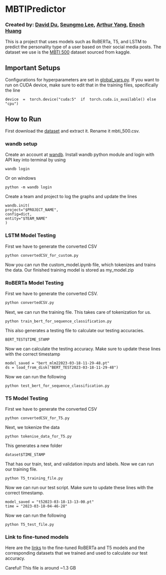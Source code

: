 
# MBTIPredictor

### Created by: [David Du](https://github.com/daduuu), [Seungmo Lee](https://github.com/543090lee), [Arthur Yang](https://github.com/bongjohn76), [Enoch Huang](https://github.com/ehuang3190)



This is a project that uses models such as RoBERTa, T5, and LSTM to predict the personality type of a user based on their social media posts. The dataset we use is the [MBTI 500](https://www.kaggle.com/datasets/zeyadkhalid/mbti-personality-types-500-dataset) dataset sourced from kaggle.
## Important Setups
Configurations for hyperparameters are set in [global_vars.py](https://github.com/daduuu/MBTIPredictor/blob/main/global_vars.py). If you want to run on CUDA device, make sure to edit that in the training files, specifically the line
```
device  =  torch.device("cuda:5"  if  torch.cuda.is_available() else  "cpu")
```
## How to Run
First download the [dataset](https://www.kaggle.com/datasets/zeyadkhalid/mbti-personality-types-500-dataset) and extract it. Rename it mbti_500.csv.

### wandb setup
Create an account at [wandb](https://wandb.ai/). Install wandb python module and login with API key into terminal by using 
```
wandb login
```
Or on windows
```
python -m wandb login
```
Create a team and project to log the graphs and update the lines
```
wandb.init(
project="$PROJECT_NAME",
config=dict,
entity="$TEAM_NAME"
)
```

### LSTM Model Testing
First we have to generate the converted CSV
```
python convertedCSV_for_custom.py
```
Now you can run the custom_model.ipynb file, which tokenizes and trains the data.
Our finished training model is stored as my_model.zip

### RoBERTa Model Testing
First we have to generate the converted CSV. 
```bash
python convertedCSV.py
```
Next, we can run the training file. This takes care of tokenization for us.
```
python train_bert_for_sequence_classification.py
```
This also generates a testing file to calculate our testing accuracies.
```
BERT_TEST$TIME_STAMP
```
Now we can calculate the testing accuracy. Make sure to update these lines with the correct timestamp
```
model_saved = "bert_mlm22023-03-18-11-29-48.pt"
ds = load_from_disk("BERT_TEST2023-03-18-11-29-48")
```
Now we can run the following

```
python test_bert_for_sequence_classification.py
```

### T5 Model Testing
First we have to generate the converted CSV
```
python convertedCSV_for_T5.py
```
Next, we tokenize the data
```
python tokenise_data_for_T5.py
```
This generates a new folder 
```
dataset$TIME_STAMP
```
That has our train, test, and validation inputs and labels. Now we can run our training file.
```
python T5_training_file.py
```
Now we can run our test script. Make sure to update these lines with the correct timestamp.
```
model_saved = "t52023-03-18-13-13-00.pt"
time = "2023-03-18-04-46-28"
```
Now we can run the following
```
python T5_test_file.py
```

### Link to fine-tuned models
Here are the [links](https://mega.nz/file/aR5mhZ4L#oCL-LRS_NqDY32udHqISnNy-cFS2E3CRL2utPgVZmi4) to the fine-tuned RoBERTa and T5 models and the corresponding datasets that we trained and used to calculate our test accuracy. 

Careful! This file is around ~1.3 GB
